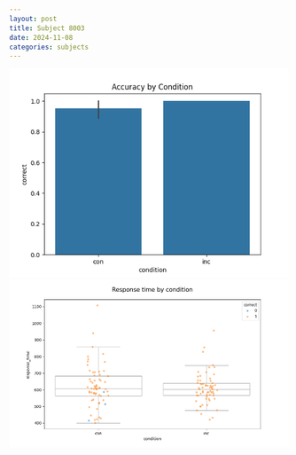 ```yaml
---
layout: post
title: Subject 8003
date: 2024-11-08
categories: subjects
---
```


![](data/8003/run-14/8003_NF_acc.png)
![](data/8003/run-14/8003_NF_rt.png)
